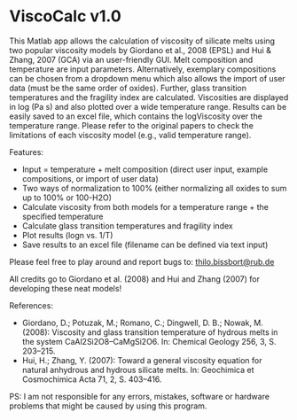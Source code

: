 # ViscoCalc v1.0

This Matlab app allows the calculation of viscosity of silicate melts using two popular viscosity models by Giordano et al., 2008 (EPSL) and Hui & Zhang, 2007 (GCA) via an user-friendly GUI. 
Melt composition and temperature are input parameters. Alternatively, exemplary compositions can be chosen from a dropdown menu which also allows the import of user data (must be the same order of oxides). 
Further, glass transition temperatures and the fragility index are calculated. Viscosities are displayed in log (Pa s) and also plotted over a wide temperature range.
Results can be easily saved to an excel file, which contains the logViscosity over the temperature range. Please refer to the original papers to check the limitations of each viscosity model (e.g., valid temperature range). 

Features:
- Input = temperature + melt composition (direct user input, example compositions, or import of user data)
- Two ways of normalization to 100% (either normalizing all oxides to sum up to 100% or 100-H2O)
- Calculate viscosity from both models for a temperature range + the specified temperature
- Calculate glass transition temperatures and fragility index
- Plot results (logn vs. 1/T)
- Save results to an excel file (filename can be defined via text input)

Please feel free to play around and report bugs to: thilo.bissbort@rub.de

All credits go to Giordano et al. (2008) and Hui and Zhang (2007) for developing these neat models!

References:

- Giordano, D.; Potuzak, M.; Romano, C.; Dingwell, D. B.; Nowak, M. (2008): Viscosity and glass transition temperature of hydrous melts in the system CaAl2Si2O8–CaMgSi2O6. In: Chemical Geology 256, 3, S. 203–215.
- Hui, H.; Zhang, Y. (2007): Toward a general viscosity equation for natural anhydrous and hydrous silicate melts. In: Geochimica et Cosmochimica Acta 71, 2, S. 403–416.

PS: I am not responsible for any errors, mistakes, software or hardware problems that might be caused by using this program. 
